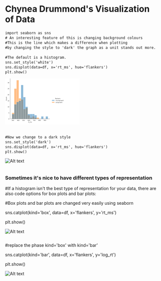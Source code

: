 # Chynea Drummond's Visualization of Data


```
import seaborn as sns
# An interesting feature of this is changing background colours
#This is the line which makes a difference when plotting
#by changing the style to 'dark' the graph as a unit stands out more.

#The default is a histogram.
sns.set_style('white')
sns.displot(data=df, x='rt_ms', hue='flankers')
plt.show()
```
![Alt text](./WhiteBar.png)

```

#Now we change to a dark style
sns.set_style('dark')
sns.displot(data=df, x='rt_ms', hue='flankers')
plt.show()
````
![Alt text](./DarkGraph.png)


```
```
### Sometimes it's nice to have different types of representation


#If a histogram isn't the best type of representation for your data, there are also code options for box plots and bar plots:

#Box plots and bar plots are changed very easily using seaborn

sns.catplot(kind='box',
           data=df,
           x='flankers', y='rt_ms')
           
plt.show()

![Alt text](./BoxGraph.png)

```
```

#replace the phase kind='box' with kind='bar'

sns.catplot(kind='bar',
           data=df,
           x='flankers', y='log_rt')
           

plt.show()

![Alt text](./BarGraph.png)

